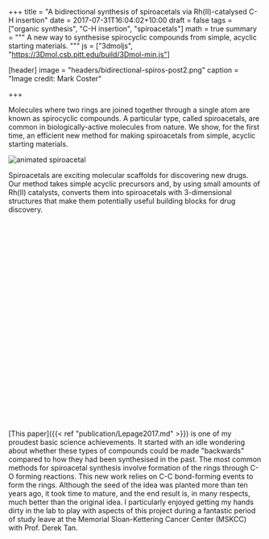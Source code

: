 +++
title = "A bidirectional synthesis of spiroacetals via Rh(II)-catalysed C-H insertion"
date = 2017-07-31T16:04:02+10:00
draft = false
tags = ["organic synthesis", "C-H insertion", "spiroacetals"]
math = true
summary = """
A new way to synthesise spirocyclic compounds from simple, acyclic starting materials.
"""
js = ["3dmoljs", "https://3Dmol.csb.pitt.edu/build/3Dmol-min.js"]

[header]
image = "headers/bidirectional-spiros-post2.png"
caption = "Image credit: Mark Coster"

+++

Molecules where two rings are joined together through a single atom are known as spirocyclic compounds. A particular type, called spiroacetals, are common in biologically-active molecules from nature. We show, for the first time, an efficient new method for making spiroacetals from simple, acyclic starting materials.

![animated spiroacetal](/img/animated-spiro.gif)

Spiroacetals are exciting molecular scaffolds for discovering new drugs. Our method takes simple acyclic precursors and, by using small amounts of Rh(II) catalysts, converts them into spiroacetals with 3-dimensional structures that make them potentially useful building blocks for drug discovery.

<div style="height: 400px; width: 500px; position: relative; width: 100%; margin: 0 auto;" class='viewer_3Dmoljs' data-href='pdb/spiro.pdb' data-backgroundcolor='0xffffff' data-style='stick'></div>

[This paper]({{< ref "publication/Lepage2017.md" >}}) is one of my proudest basic science achievements. It started with an idle wondering about whether these types of compounds could be made "backwards" compared to how they had been synthesised in the past. The most common methods for spiroacetal synthesis involve formation of the rings through C-O forming reactions. This new work relies on C-C bond-forming events to form the rings. Although the seed of the idea was planted more than ten years ago, it took time to mature, and the end result is, in many respects, much better than the original idea. I particularly enjoyed getting my hands dirty in the lab to play with aspects of this project during a fantastic period of study leave at the Memorial Sloan-Kettering Cancer Center (MSKCC) with Prof. Derek Tan.
